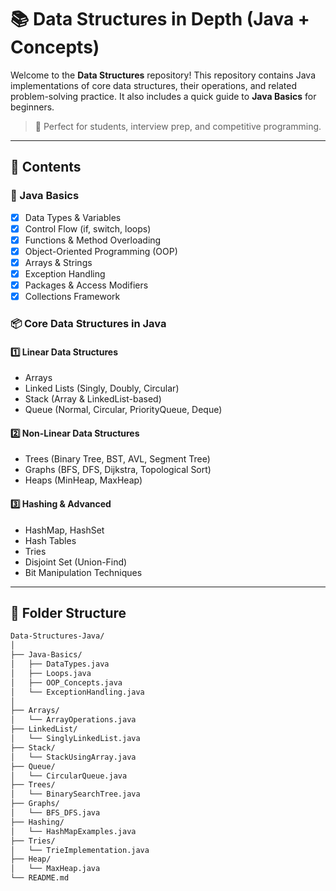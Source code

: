 # 📚 Data Structures in Depth (Java + Concepts)

Welcome to the **Data Structures** repository! This repository contains Java implementations of core data structures, their operations, and related problem-solving practice. It also includes a quick guide to **Java Basics** for beginners.

> 🚀 Perfect for students, interview prep, and competitive programming.

---

## 📌 Contents

### 📘 Java Basics
- [x] Data Types & Variables
- [x] Control Flow (if, switch, loops)
- [x] Functions & Method Overloading
- [x] Object-Oriented Programming (OOP)
- [x] Arrays & Strings
- [x] Exception Handling
- [x] Packages & Access Modifiers
- [x] Collections Framework

### 📦 Core Data Structures in Java

#### 1️⃣ Linear Data Structures
- Arrays
- Linked Lists (Singly, Doubly, Circular)
- Stack (Array & LinkedList-based)
- Queue (Normal, Circular, PriorityQueue, Deque)

#### 2️⃣ Non-Linear Data Structures
- Trees (Binary Tree, BST, AVL, Segment Tree)
- Graphs (BFS, DFS, Dijkstra, Topological Sort)
- Heaps (MinHeap, MaxHeap)

#### 3️⃣ Hashing & Advanced
- HashMap, HashSet
- Hash Tables
- Tries
- Disjoint Set (Union-Find)
- Bit Manipulation Techniques

---

## 🧱 Folder Structure

```bash
Data-Structures-Java/
│
├── Java-Basics/
│   ├── DataTypes.java
│   ├── Loops.java
│   ├── OOP_Concepts.java
│   └── ExceptionHandling.java
│
├── Arrays/
│   └── ArrayOperations.java
├── LinkedList/
│   └── SinglyLinkedList.java
├── Stack/
│   └── StackUsingArray.java
├── Queue/
│   └── CircularQueue.java
├── Trees/
│   └── BinarySearchTree.java
├── Graphs/
│   └── BFS_DFS.java
├── Hashing/
│   └── HashMapExamples.java
├── Tries/
│   └── TrieImplementation.java
├── Heap/
│   └── MaxHeap.java
└── README.md

